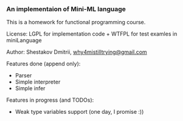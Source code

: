 ### An implementaion of Mini-ML language

This is a homework for functional programming course.

License: LGPL for implementation code + WTFPL for test examles in miniLanguage

Author: Shestakov Dmitrii, why4mistilltrying@gmail.com

Features done (append only):

- Parser
- Simple interpreter
- Simple infer

Features in progress (and TODOs):

- Weak type variables support (one day, I promise :))
